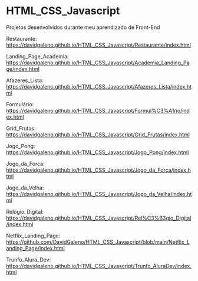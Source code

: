 # HTML_CSS_Javascript
 Projetos desenvolvidos durante meu aprendizado de Front-End
 
Restaurante: https://davidgaleno.github.io/HTML_CSS_Javascript/Restaurante/index.html 

Landing_Page_Academia: https://davidgaleno.github.io/HTML_CSS_Javascript/Academia_Landing_Page/index.html 

Afazeres_Lista: https://davidgaleno.github.io/HTML_CSS_Javascript/Afazeres_Lista/index.html 

Formulário: https://davidgaleno.github.io/HTML_CSS_Javascript/Formul%C3%A1rio/index.html 

Grid_Frutas: https://davidgaleno.github.io/HTML_CSS_Javascript/Grid_Frutas/index.html 

Jogo_Pong: https://davidgaleno.github.io/HTML_CSS_Javascript/Jogo_Pong/index.html 

Jogo_da_Forca: https://davidgaleno.github.io/HTML_CSS_Javascript/Jogo_da_Forca/index.html 

Jogo_da_Velha: https://davidgaleno.github.io/HTML_CSS_Javascript/Jogo_da_Velha/index.html 

Relógio_Digital: https://davidgaleno.github.io/HTML_CSS_Javascript/Rel%C3%B3gio_Digital/index.html 

Netflix_Landing_Page: https://github.com/DavidGaleno/HTML_CSS_Javascript/blob/main/Netflix_Landing_Page/index.html 

Trunfo_Alura_Dev: https://davidgaleno.github.io/HTML_CSS_Javascript/Trunfo_AluraDev/index.html

 
